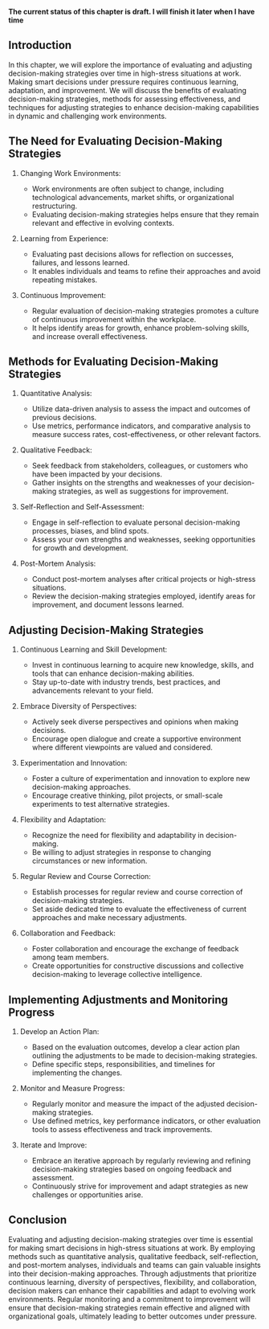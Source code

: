 **The current status of this chapter is draft. I will finish it later when I have time**

Introduction
------------

In this chapter, we will explore the importance of evaluating and adjusting decision-making strategies over time in high-stress situations at work. Making smart decisions under pressure requires continuous learning, adaptation, and improvement. We will discuss the benefits of evaluating decision-making strategies, methods for assessing effectiveness, and techniques for adjusting strategies to enhance decision-making capabilities in dynamic and challenging work environments.

The Need for Evaluating Decision-Making Strategies
--------------------------------------------------

1. Changing Work Environments:

   * Work environments are often subject to change, including technological advancements, market shifts, or organizational restructuring.
   * Evaluating decision-making strategies helps ensure that they remain relevant and effective in evolving contexts.
2. Learning from Experience:

   * Evaluating past decisions allows for reflection on successes, failures, and lessons learned.
   * It enables individuals and teams to refine their approaches and avoid repeating mistakes.
3. Continuous Improvement:

   * Regular evaluation of decision-making strategies promotes a culture of continuous improvement within the workplace.
   * It helps identify areas for growth, enhance problem-solving skills, and increase overall effectiveness.

Methods for Evaluating Decision-Making Strategies
-------------------------------------------------

1. Quantitative Analysis:

   * Utilize data-driven analysis to assess the impact and outcomes of previous decisions.
   * Use metrics, performance indicators, and comparative analysis to measure success rates, cost-effectiveness, or other relevant factors.
2. Qualitative Feedback:

   * Seek feedback from stakeholders, colleagues, or customers who have been impacted by your decisions.
   * Gather insights on the strengths and weaknesses of your decision-making strategies, as well as suggestions for improvement.
3. Self-Reflection and Self-Assessment:

   * Engage in self-reflection to evaluate personal decision-making processes, biases, and blind spots.
   * Assess your own strengths and weaknesses, seeking opportunities for growth and development.
4. Post-Mortem Analysis:

   * Conduct post-mortem analyses after critical projects or high-stress situations.
   * Review the decision-making strategies employed, identify areas for improvement, and document lessons learned.

Adjusting Decision-Making Strategies
------------------------------------

1. Continuous Learning and Skill Development:

   * Invest in continuous learning to acquire new knowledge, skills, and tools that can enhance decision-making abilities.
   * Stay up-to-date with industry trends, best practices, and advancements relevant to your field.
2. Embrace Diversity of Perspectives:

   * Actively seek diverse perspectives and opinions when making decisions.
   * Encourage open dialogue and create a supportive environment where different viewpoints are valued and considered.
3. Experimentation and Innovation:

   * Foster a culture of experimentation and innovation to explore new decision-making approaches.
   * Encourage creative thinking, pilot projects, or small-scale experiments to test alternative strategies.
4. Flexibility and Adaptation:

   * Recognize the need for flexibility and adaptability in decision-making.
   * Be willing to adjust strategies in response to changing circumstances or new information.
5. Regular Review and Course Correction:

   * Establish processes for regular review and course correction of decision-making strategies.
   * Set aside dedicated time to evaluate the effectiveness of current approaches and make necessary adjustments.
6. Collaboration and Feedback:

   * Foster collaboration and encourage the exchange of feedback among team members.
   * Create opportunities for constructive discussions and collective decision-making to leverage collective intelligence.

Implementing Adjustments and Monitoring Progress
------------------------------------------------

1. Develop an Action Plan:

   * Based on the evaluation outcomes, develop a clear action plan outlining the adjustments to be made to decision-making strategies.
   * Define specific steps, responsibilities, and timelines for implementing the changes.
2. Monitor and Measure Progress:

   * Regularly monitor and measure the impact of the adjusted decision-making strategies.
   * Use defined metrics, key performance indicators, or other evaluation tools to assess effectiveness and track improvements.
3. Iterate and Improve:

   * Embrace an iterative approach by regularly reviewing and refining decision-making strategies based on ongoing feedback and assessment.
   * Continuously strive for improvement and adapt strategies as new challenges or opportunities arise.

Conclusion
----------

Evaluating and adjusting decision-making strategies over time is essential for making smart decisions in high-stress situations at work. By employing methods such as quantitative analysis, qualitative feedback, self-reflection, and post-mortem analyses, individuals and teams can gain valuable insights into their decision-making approaches. Through adjustments that prioritize continuous learning, diversity of perspectives, flexibility, and collaboration, decision makers can enhance their capabilities and adapt to evolving work environments. Regular monitoring and a commitment to improvement will ensure that decision-making strategies remain effective and aligned with organizational goals, ultimately leading to better outcomes under pressure.
